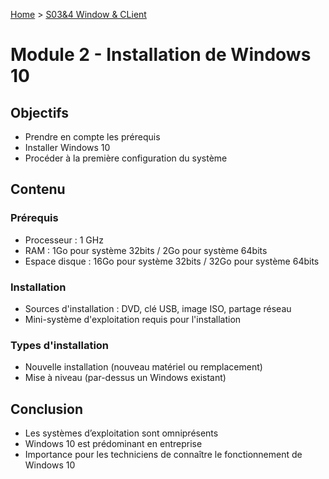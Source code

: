 [Home](https://github.com/Addleo/TSSR/tree/main) > [S03&4 Window & CLient](https://github.com/Addleo/TSSR/tree/S03%264-Windows_client)  
# Module 2 - Installation de Windows 10

## Objectifs
- Prendre en compte les prérequis
- Installer Windows 10
- Procéder à la première configuration du système

## Contenu
### Prérequis
- Processeur : 1 GHz
- RAM : 1Go pour système 32bits / 2Go pour système 64bits
- Espace disque : 16Go pour système 32bits / 32Go pour système 64bits

### Installation
- Sources d'installation : DVD, clé USB, image ISO, partage réseau
- Mini-système d'exploitation requis pour l'installation

### Types d'installation
- Nouvelle installation (nouveau matériel ou remplacement)
- Mise à niveau (par-dessus un Windows existant)


## Conclusion
- Les systèmes d’exploitation sont omniprésents
- Windows 10 est prédominant en entreprise
- Importance pour les techniciens de connaître le fonctionnement de Windows 10
